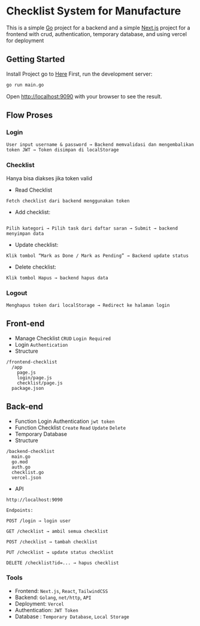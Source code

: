 # Checklist System for Manufacture
This is a simple [Go](https://go.dev/dl/) project for a backend and a simple [Next.js](https://nextjs.org) project for a frontend with crud, authentication, temporary database, and using vercel for deployment
## Getting Started
Install Project go to [Here](/install.md)
First, run the development server:

```bash
go run main.go
```

Open [http://localhost:9090](http://localhost:9090) with your browser to see the result.

## Flow Proses
### Login
```dockerignore
User input username & password → Backend memvalidasi dan mengembalikan token JWT → Token disimpan di localStorage
```
### Checklist
Hanya bisa diakses jika token valid <br>
* Read Checklist
```
Fetch checklist dari backend menggunakan token
```
* Add checklist:
```dockerignore

Pilih kategori → Pilih task dari daftar saran → Submit → backend menyimpan data
```
* Update checklist:
```dockerignore
Klik tombol “Mark as Done / Mark as Pending” → Backend update status
```

* Delete checklist:
```dockerignore
Klik tombol Hapus → backend hapus data
```

### Logout
```dockerignore
Menghapus token dari localStorage → Redirect ke halaman login
```

## Front-end
* Manage Checklist `CRUD` `Login Required`
* Login `Authentication`
* Structure
```dockerignore
/frontend-checklist
  /app
    page.js
    login/page.js
    checklist/page.js
  package.json
```
## Back-end
* Function Login Authentication `jwt token`
* Function Checklist `Create` `Read` `Update` `Delete`
* Temporary Database
* Structure
```dockerignore
/backend-checklist
  main.go
  go.mod
  auth.go
  checklist.go
  vercel.json
```
* API
```dockerignore
http://localhost:9090

Endpoints:

POST /login → login user

GET /checklist → ambil semua checklist

POST /checklist → tambah checklist

PUT /checklist → update status checklist

DELETE /checklist?id=... → hapus checklist
```

### Tools
* Frontend: `Next.js`, `React`, `TailwindCSS`
* Backend: `Golang`, `net/http`, `API`
* Deployment: `Vercel`
* Authentication: `JWT Token`
* Database : `Temporary Database`, `Local Storage`